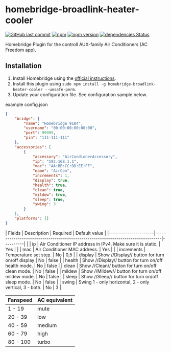 # homebridge-broadlink-heater-cooler

[![GitHub last commit](https://img.shields.io/github/last-commit/makleso6/homebridge-broadlink-heater-cooler.svg)](https://github.com/makleso6/homebridge-broadlink-heater-cooler)
[![npm](https://img.shields.io/npm/dt/homebridge-broadlink-heater-cooler.svg)](https://www.npmjs.com/package/homebridge-broadlink-heater-cooler)
[![npm version](https://badge.fury.io/js/homebridge-broadlink-heater-cooler.svg)](https://badge.fury.io/js/homebridge-broadlink-heater-cooler)
[![dependencies Status](https://david-dm.org/makleso6/homebridge-broadlink-heater-cooler/status.svg)](https://david-dm.org/makleso6/homebridge-broadlink-heater-cooler)

Homebridge Plugin for the controll AUX-family Air Conditioners (AC Freedom app).

## Installation

1. Install Homebridge using the [official instructions](https://github.com/homebridge/homebridge/wiki).
2. Install this plugin using `sudo npm install -g homebridge-broadlink-heater-cooler --unsafe-perm`.
3. Update your configuration file. See configuration sample below.


example config.json

```json
{
    "bridge": {
        "name": "Homebridge 9184",
        "username": "00:00:00:00:00:00",
        "port": 99999,
        "pin": "111-111-111"
    },
    "accessories": [
        {
            "accessory": "AirCondionerAccessory",
            "ip": "192.168.1.1",
            "mac": "AA:BB:CC:DD:EE:FF",
            "name": "AirCon",
            "increments": 1,
            "display": true,
            "health": true,
            "clean": true,
            "mildew": true,
            "sleep": true,
            "swing": 3
        }
    ],
    "platforms": []
}
```

| Fields               | Description                                                                     | Required | Default value |
|----------------------|---------------------------------------------------------------------------------|----------|               |
| ip                   | Air Conditioner IP address in IPv4. Make sure it is static.                     | Yes      |               |
| mac                  | Air Conditioner MAC address.                                                    | Yes      |               |
| increments           | Temperature set step.                                                           | No       | 0,5           |
| display              | Show //Display// button for turn on/off display                                 | No       | false         |
| health               | Show //Display// button for turn on/off health mode.                            | No       | false         |
| clean                | Show //Clean// button for turn on/off clean mode.                               | No       | false         |
| mildew               | Show //Mildew// button for turn on/off mildew mode.                             | No       | false         |
| sleep                | Show //Sleep// button for turn on/off sleep mode.                               | No       | false         |
| swing                | Swing 1 - only horizontal, 2 - only vertical, 3 - both.                         | No       | 3             |

| Fanspeed | AC equivalent |
|--------- | --------------|
| 1 - 19   | mute          |
| 20 - 39  | low           |
| 40 - 59  | medium        |
| 60 - 79  | high          |
| 80 - 100 | turbo         |
